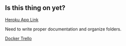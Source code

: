 ## Is this thing on yet?

[Heroku App Link](https://tweets-by-markov.herokuapp.com/)

Need to write proper documentation and organize folders.

[Docker Trello](https://trello.com/b/Bmw5Ufq8/bew-22-docker-deployments-devops)
